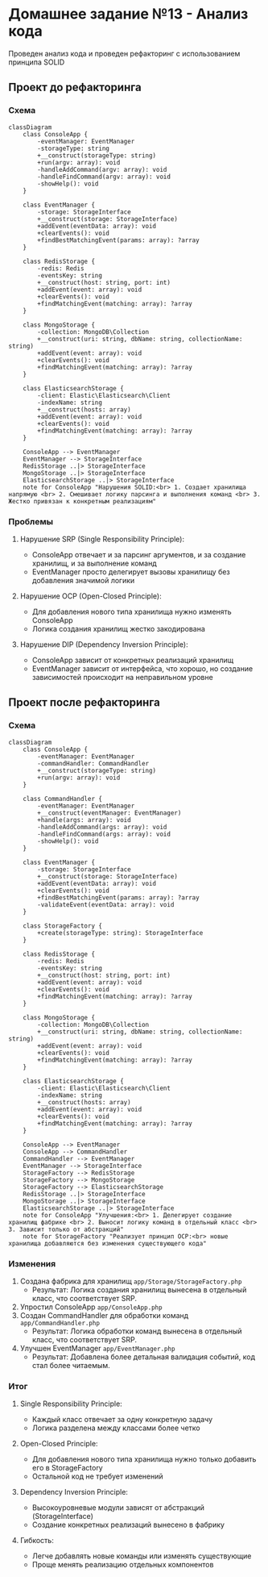 # Домашнее задание №13 - Анализ кода

Проведен анализ кода и проведен рефакторинг с использованием принципа SOLID

## Проект до рефакторинга

### Схема

```mermaid
classDiagram
    class ConsoleApp {
        -eventManager: EventManager
        -storageType: string
        +__construct(storageType: string)
        +run(argv: array): void
        -handleAddCommand(argv: array): void
        -handleFindCommand(argv: array): void
        -showHelp(): void
    }

    class EventManager {
        -storage: StorageInterface
        +__construct(storage: StorageInterface)
        +addEvent(eventData: array): void
        +clearEvents(): void
        +findBestMatchingEvent(params: array): ?array
    }

    class RedisStorage {
        -redis: Redis
        -eventsKey: string
        +__construct(host: string, port: int)
        +addEvent(event: array): void
        +clearEvents(): void
        +findMatchingEvent(matching: array): ?array
    }

    class MongoStorage {
        -collection: MongoDB\Collection
        +__construct(uri: string, dbName: string, collectionName: string)
        +addEvent(event: array): void
        +clearEvents(): void
        +findMatchingEvent(matching: array): ?array
    }

    class ElasticsearchStorage {
        -client: Elastic\Elasticsearch\Client
        -indexName: string
        +__construct(hosts: array)
        +addEvent(event: array): void
        +clearEvents(): void
        +findMatchingEvent(matching: array): ?array
    }

    ConsoleApp --> EventManager
    EventManager --> StorageInterface
    RedisStorage ..|> StorageInterface
    MongoStorage ..|> StorageInterface
    ElasticsearchStorage ..|> StorageInterface
    note for ConsoleApp "Нарушения SOLID:<br> 1. Создает хранилища напрямую <br> 2. Смешивает логику парсинга и выполнения команд <br> 3. Жестко привязан к конкретным реализациям"
```

### Проблемы

1. Нарушение SRP (Single Responsibility Principle):
    - ConsoleApp отвечает и за парсинг аргументов, и за создание хранилищ, и за выполнение команд
    - EventManager просто делегирует вызовы хранилищу без добавления значимой логики

2. Нарушение OCP (Open-Closed Principle):
    - Для добавления нового типа хранилища нужно изменять ConsoleApp
    - Логика создания хранилищ жестко закодирована

3. Нарушение DIP (Dependency Inversion Principle):
    - ConsoleApp зависит от конкретных реализаций хранилищ
    - EventManager зависит от интерфейса, что хорошо, но создание зависимостей происходит на неправильном уровне

## Проект после рефакторинга

### Схема

```mermaid
classDiagram
    class ConsoleApp {
        -eventManager: EventManager
        -commandHandler: CommandHandler
        +__construct(storageType: string)
        +run(argv: array): void
    }

    class CommandHandler {
        -eventManager: EventManager
        +__construct(eventManager: EventManager)
        +handle(args: array): void
        -handleAddCommand(args: array): void
        -handleFindCommand(args: array): void
        -showHelp(): void
    }

    class EventManager {
        -storage: StorageInterface
        +__construct(storage: StorageInterface)
        +addEvent(eventData: array): void
        +clearEvents(): void
        +findBestMatchingEvent(params: array): ?array
        -validateEvent(eventData: array): void
    }

    class StorageFactory {
        +create(storageType: string): StorageInterface
    }

    class RedisStorage {
        -redis: Redis
        -eventsKey: string
        +__construct(host: string, port: int)
        +addEvent(event: array): void
        +clearEvents(): void
        +findMatchingEvent(matching: array): ?array
    }

    class MongoStorage {
        -collection: MongoDB\Collection
        +__construct(uri: string, dbName: string, collectionName: string)
        +addEvent(event: array): void
        +clearEvents(): void
        +findMatchingEvent(matching: array): ?array
    }

    class ElasticsearchStorage {
        -client: Elastic\Elasticsearch\Client
        -indexName: string
        +__construct(hosts: array)
        +addEvent(event: array): void
        +clearEvents(): void
        +findMatchingEvent(matching: array): ?array
    }

    ConsoleApp --> EventManager
    ConsoleApp --> CommandHandler
    CommandHandler --> EventManager
    EventManager --> StorageInterface
    StorageFactory --> RedisStorage
    StorageFactory --> MongoStorage
    StorageFactory --> ElasticsearchStorage
    RedisStorage ..|> StorageInterface
    MongoStorage ..|> StorageInterface
    ElasticsearchStorage ..|> StorageInterface
    note for ConsoleApp "Улучшения:<br> 1. Делегирует создание хранилищ фабрике <br> 2. Выносит логику команд в отдельный класс <br> 3. Зависит только от абстракций"
    note for StorageFactory "Реализует принцип OCP:<br> новые хранилища добавляются без изменения существующего кода"
```

### Изменения

1. Создана фабрика для хранилищ `app/Storage/StorageFactory.php`
    - Результат: Логика создания хранилищ вынесена в отдельный класс, что соответствует SRP.
2. Упростил ConsoleApp `app/ConsoleApp.php`
3. Создан CommandHandler для обработки команд `app/CommandHandler.php`
    - Результат: Логика обработки команд вынесена в отдельный класс, что соответствует SRP.
4. Улучшен EventManager `app/EventManager.php`
    - Результат: Добавлена более детальная валидация событий, код стал более читаемым.

### Итог

1. Single Responsibility Principle:
    - Каждый класс отвечает за одну конкретную задачу
    - Логика разделена между классами более четко

2. Open-Closed Principle:
   - Для добавления нового типа хранилища нужно только добавить его в StorageFactory 
   - Остальной код не требует изменений

3. Dependency Inversion Principle:
   - Высокоуровневые модули зависят от абстракций (StorageInterface)
   - Создание конкретных реализаций вынесено в фабрику

4. Гибкость:
   - Легче добавлять новые команды или изменять существующие 
   - Проще менять реализацию отдельных компонентов